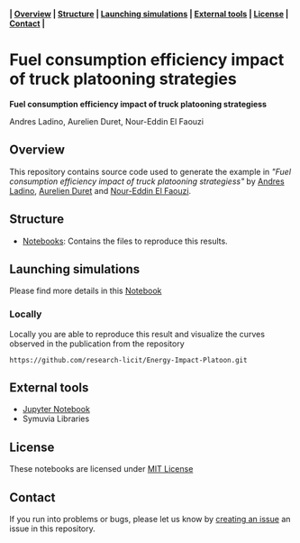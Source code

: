 
**| [Overview](#overview) | [Structure](#structure) | [Launching simulations](#launching-simulations) | [External tools](#external-tools) | [License](#license) | [Contact](#contact) |**

# Fuel consumption efficiency impact of truck platooning strategies


**Fuel consumption efficiency impact of truck platooning strategiess**

Andres Ladino, Aurelien Duret, Nour-Eddin El Faouzi

## Overview 

This repository contains source code used to generate the example in *"Fuel consumption efficiency impact of truck platooning strategiess"* by [Andres Ladino](https://github.com/aladinoster),  [Aurelien Duret](https://www.researchgate.net/profile/Aurelien_Duret) and [Nour-Eddin El Faouzi](https://scholar.google.fr/citations?user=uiMicVIAAAAJ&hl=fr). 

## Structure 

- [Notebooks](notebooks): Contains the files to reproduce this results. 

## Launching simulations 

Please find more details in this [Notebook](Output/00-Menu.ipynb)

### Locally 

Locally you are able to reproduce this result and visualize the curves observed in the publication from the repository 

```
https://github.com/research-licit/Energy-Impact-Platoon.git
```

## External tools

- [Jupyter Notebook](https://jupyter.readthedocs.io/en/latest/)
- Symuvia Libraries

## License

These notebooks are licensed under [MIT License](https://github.com/research-licit/Energy-Impact-Platoon/blob/master/LICENSE)

## Contact 

If you run into problems or bugs, please let us know by [creating an issue](https://github.com/research-licit/Energy-Impact-Platoon/issues/new) an issue in this repository.